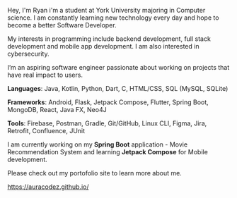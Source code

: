 
Hey, I'm Ryan i'm a student at York University majoring in Computer science. I am constantly learning new technology every day and hope to become a better Software Developer.

My interests in programming include backend development, full stack development and mobile app development. I am also interested in cybersecurity.

I’m an aspiring software engineer passionate about working on projects that have real impact to users.

**Languages**: Java, Kotlin, Python, Dart, C, HTML/CSS, SQL (MySQL, SQLite)

**Frameworks**: Android, Flask, Jetpack Compose, Flutter, Spring Boot, MongoDB, React, Java FX, Neo4J

**Tools**: Firebase, Postman, Gradle, Git/GitHub, Linux CLI, Figma, Jira, Retrofit, Confluence, JUnit

I am currently working on my **Spring Boot** application - Movie Recommendation System and learning **Jetpack Compose** for Mobile development.

Please check out my portofolio site to learn more about me.

https://auracodez.github.io/
